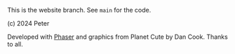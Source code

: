 This is the website branch. See `main` for the code.

(c) 2024 Peter

Developed with [Phaser](https://phaser.io) and graphics from Planet Cute by Dan Cook. Thanks to all.
